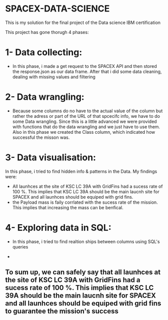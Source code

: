 # SPACEX-DATA-SCIENCE

This is my solution for the final project of the Data science IBM certification

This project has gone thorugh 4 phases:
# 1- Data collecting:
- In this phase, i made a get request to the SPACEX API and then stored the response.json as our data frame. After that i did some data cleaning, dealing with missing values and filtering  
# 2- Data wrangling:
- Because some columns do no have to the actual value of the column but rather the adress or part of the URL of that spcecifc info, we have to do some Data wrangling. Since this is a little advanced we were provided with functions that do the data wrangling and we just have to use them. Also in this phase we created the Class column, which indicated how successful the misson was. 
# 3- Data visualisation:
 In this phase, i tried to find hidden info & patterns  in the Data. My findings were:
  - All launhces at the site of KSC LC 39A with GridFins had a sucess rate of 100 %. This implies that KSC LC 39A should be the main laucnh site for SPACEX and all launhces should be equiped with grid fins.
  -  the Payload mass is faily corrlated with the sucess rate of the mission. This implies that increasing the mass can be benfical.
# 4- Exploring data in SQL:
  - In this phase, i tried to find realtion ships between columns using SQL's queries

-

## To sum up, we can safely say that all launhces at the site of KSC LC 39A with GridFins had a sucess rate of 100 %. This implies that KSC LC 39A should be the main laucnh site for SPACEX and all launhces should be equiped with grid fins to guarantee the mission's success
